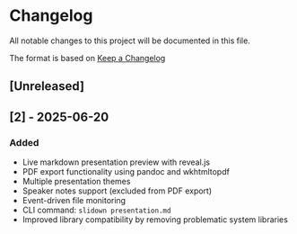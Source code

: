 # Changelog

All notable changes to this project will be documented in this file.

The format is based on [Keep a Changelog](https://keepachangelog.com/en/1.0.0/)

## [Unreleased]

## [2] - 2025-06-20

### Added
- Live markdown presentation preview with reveal.js
- PDF export functionality using pandoc and wkhtmltopdf
- Multiple presentation themes
- Speaker notes support (excluded from PDF export)
- Event-driven file monitoring 
- CLI command: `slidown presentation.md`
- Improved library compatibility by removing problematic system libraries
